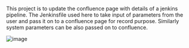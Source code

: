 This project is to update the confluence page with details of a jenkins pipeline.
The Jenkinsfile used here to take input of parameters from the user and pass it on to a confluence page for record purpose.
Similarly system parameters can be also passed on to confluence.

![image](https://github.com/sahaban/UpdateConfluence/assets/74941524/828fa63c-c088-4bb4-8cf7-70c07fde041a)
